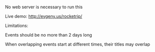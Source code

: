 No web server is necessary to run this

Live demo: http://evgeny.us/rocketrip/


Limitations:

Events should be no more than 2 days long

When overlapping events start at different times, their titles may overlap
